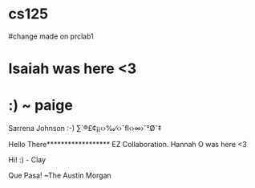 # cs125
#change made on prclab1

# Isaiah was here <3
# :) ~ paige
Sarrena Johnson :-)
∑´®£¢¡¡‹›‰⁄‹›ˇﬂ‹›∞›ˇ°Øˇ‡

Hello There******************
EZ Collaboration.
Hannah O was here <3

Hi! :) - Clay

Que Pasa! ~The Austin Morgan
